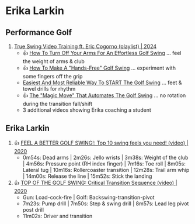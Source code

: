 # Erika Larkin

## Performance Golf

1. [True Swing Video Training ft. Eric Cogorno (playlist) | 2024](https://www.youtube.com/playlist?list=PL8MrHl56EEUB6vNAfH0-e9fH8i7ZirwEm)
   - :thumbsup: [How To Turn Off Your Arms For An Effortless Golf Swing](https://www.youtube.com/watch?v=MERZPDqrJdE) ... feel the weight of arms & club
   - :thumbsup: [How To Make A "Hands-Free" Golf Swing](https://www.youtube.com/watch?v=ifQ2l1LOIBg) ... experiment with some fingers off the grip
   - [Easiest And Most Reliable Way To START The Golf Swing](https://www.youtube.com/watch?v=L_Ps38vsfzU) ... feet & towel drills for rhythm
   - :thumbsup: [The "Magic Move" That Automates The Golf Swing](https://www.youtube.com/watch?v=nBBpriIPuzQ) ... no rotation during the transition fall/shift
   - 3 additional videos showing Erika coaching a student


## Erika Larkin

1. :thumbsup: [FEEL A BETTER GOLF SWING!: Top 10 swing feels you need! (video) | 2020](https://www.youtube.com/watch?v=3L9dZoVU06M)
   - 0m54s: Dead arms | 2m26s: Jello wrists | 3m38s: Weight of the club | 4m56s: Pressure point (RH index finger) |
     7m16s: Toe roll | 8m05s: Lateral tug | 10m16s: Rollercoaster transition | 12m28s: Trail arm whip |
     14m00s: Release the line | 15m52s: Stick the landing
1. :thumbsup: [TOP OF THE GOLF SWING: Critical Transition Sequence (video) | 2020](https://www.youtube.com/watch?v=POv0mj4WrLc)
   - Gun: Load-cock-fire | Golf: Backswing-transition-pivot
   - 7m23s: Pump drill | 7m50s: Step & swing drill | 8m57s: Lead leg pivot post drill
   - 11m02s: Driver and transition

